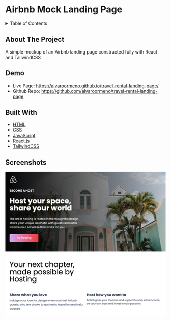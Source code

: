 
# Airbnb Mock Landing Page


<!-- TABLE OF CONTENTS -->
<details>
  <summary>Table of Contents</summary>

  - [About The Project](#about-the-project)
  - [Demo](#demo)
  - [Built With](#built-with)
  - [Screenshots](#screenshots)
</details>


## About The Project
A simple mockup of an Airbnb landing page constructed fully with React and TailwindCSS


## Demo
- Live Page: https://alvaroormeno.github.io/travel-rental-landing-page/
- Github Repo: https://github.com/alvaroormeno/travel-rental-landing-page


## Built With 
- [HTML](https://developer.mozilla.org/en-US/docs/Web/HTML)
- [CSS](https://developer.mozilla.org/en-US/docs/Web/CSS)
- [JavaScript](https://developer.mozilla.org/en-US/docs/Web/JavaScript)
- [React.js](https://reactjs.org/)
- [TailwindCSS](https://tailwindcss.com/)


## Screenshots
![Screenshot 1](src/assets/screenshot-1.png)


